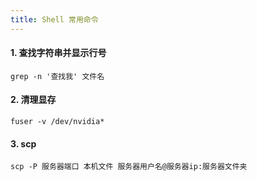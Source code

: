 ```yaml
---
title: Shell 常用命令
---
```


#### 1. 查找字符串并显示行号
	grep -n '查找我' 文件名

<!--more-->

#### 2. 清理显存
	fuser -v /dev/nvidia*
#### 3. scp
	scp -P 服务器端口 本机文件 服务器用户名@服务器ip:服务器文件夹

